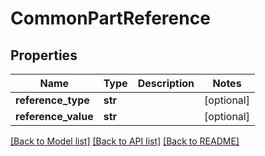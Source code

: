 # CommonPartReference

## Properties
Name | Type | Description | Notes
------------ | ------------- | ------------- | -------------
**reference_type** | **str** |  | [optional] 
**reference_value** | **str** |  | [optional] 

[[Back to Model list]](../README.md#documentation-for-models) [[Back to API list]](../README.md#documentation-for-api-endpoints) [[Back to README]](../README.md)

